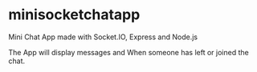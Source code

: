# minisocketchatapp
Mini Chat App made with Socket.IO, Express and Node.js

The App will display messages and When someone has left or joined the chat.
